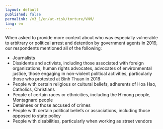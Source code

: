 ```yaml
---
layout: default
published: false
permalink: /v3_1/en/at-risk/torture/VNM/
lang: en
---
```


When asked to provide more context about who was especially vulnerable to arbitrary or political arrest and detention by government agents in 2019, our respondents mentioned all of the following:
-	Journalists
-	Dissidents and activists, including those associated with foreign organizations, human rights advocates, advocates of environmental justice, those engaging in non-violent political activities, particularly those who protested at Binh Thuan in 2018
-	People with certain religious or cultural beliefs, adherents of Hoa Hao, Catholics, Christians
-	People of certain races or ethnicities, including the H’mong people, Montagnard people
-	Detainees or those accused of crimes
-	People with certain political beliefs or associations, including those opposed to state policy 
-	People with disabilities, particularly when working as street vendors 
